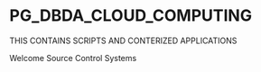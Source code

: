 # PG_DBDA_CLOUD_COMPUTING
THIS CONTAINS SCRIPTS AND CONTERIZED APPLICATIONS

Welcome Source Control Systems
